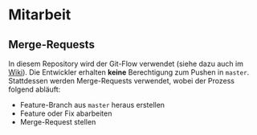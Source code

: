 # Mitarbeit

## Merge-Requests
In diesem Repository wird der Git-Flow verwendet (siehe dazu auch im [Wiki](http://devwiki.softfair-local.de/common:git)). Die Entwickler erhalten **keine** Berechtigung zum Pushen in `master`. Stattdessen werden Merge-Requests verwendet, wobei der Prozess folgend abläuft:
* Feature-Branch aus `master` heraus erstellen
* Feature oder Fix abarbeiten
* Merge-Request stellen

